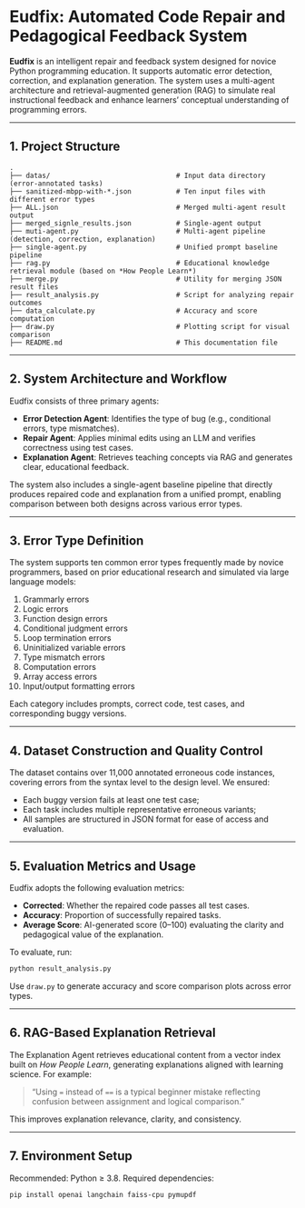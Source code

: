 # Eudfix: Automated Code Repair and Pedagogical Feedback System

**Eudfix** is an intelligent repair and feedback system designed for novice Python programming education. It supports automatic error detection, correction, and explanation generation. The system uses a multi-agent architecture and retrieval-augmented generation (RAG) to simulate real instructional feedback and enhance learners’ conceptual understanding of programming errors.

---

## 1. Project Structure

```
.
├── datas/                               # Input data directory (error-annotated tasks)
├── sanitized-mbpp-with-*.json           # Ten input files with different error types
├── ALL.json                             # Merged multi-agent result output
├── merged_signle_results.json           # Single-agent output
├── muti-agent.py                        # Multi-agent pipeline (detection, correction, explanation)
├── single-agent.py                      # Unified prompt baseline pipeline
├── rag.py                               # Educational knowledge retrieval module (based on *How People Learn*)
├── merge.py                             # Utility for merging JSON result files
├── result_analysis.py                   # Script for analyzing repair outcomes
├── data_calculate.py                    # Accuracy and score computation
├── draw.py                              # Plotting script for visual comparison
├── README.md                            # This documentation file
```

---

## 2. System Architecture and Workflow

Eudfix consists of three primary agents:

- **Error Detection Agent**: Identifies the type of bug (e.g., conditional errors, type mismatches).
- **Repair Agent**: Applies minimal edits using an LLM and verifies correctness using test cases.
- **Explanation Agent**: Retrieves teaching concepts via RAG and generates clear, educational feedback.

The system also includes a single-agent baseline pipeline that directly produces repaired code and explanation from a unified prompt, enabling comparison between both designs across various error types.

---

## 3. Error Type Definition

The system supports ten common error types frequently made by novice programmers, based on prior educational research and simulated via large language models:

1. Grammarly errors  
2. Logic errors  
3. Function design errors  
4. Conditional judgment errors  
5. Loop termination errors  
6. Uninitialized variable errors  
7. Type mismatch errors  
8. Computation errors  
9. Array access errors  
10. Input/output formatting errors  

Each category includes prompts, correct code, test cases, and corresponding buggy versions.

---

## 4. Dataset Construction and Quality Control

The dataset contains over 11,000 annotated erroneous code instances, covering errors from the syntax level to the design level. We ensured:

- Each buggy version fails at least one test case;
- Each task includes multiple representative erroneous variants;
- All samples are structured in JSON format for ease of access and evaluation.

---

## 5. Evaluation Metrics and Usage

Eudfix adopts the following evaluation metrics:

- **Corrected**: Whether the repaired code passes all test cases.
- **Accuracy**: Proportion of successfully repaired tasks.
- **Average Score**: AI-generated score (0–100) evaluating the clarity and pedagogical value of the explanation.

To evaluate, run:

```bash
python result_analysis.py
```

Use `draw.py` to generate accuracy and score comparison plots across error types.

---

## 6. RAG-Based Explanation Retrieval

The Explanation Agent retrieves educational content from a vector index built on *How People Learn*, generating explanations aligned with learning science. For example:

> “Using `=` instead of `==` is a typical beginner mistake reflecting confusion between assignment and logical comparison.”

This improves explanation relevance, clarity, and consistency.

---

## 7. Environment Setup

Recommended: Python ≥ 3.8. Required dependencies:

```bash
pip install openai langchain faiss-cpu pymupdf
```